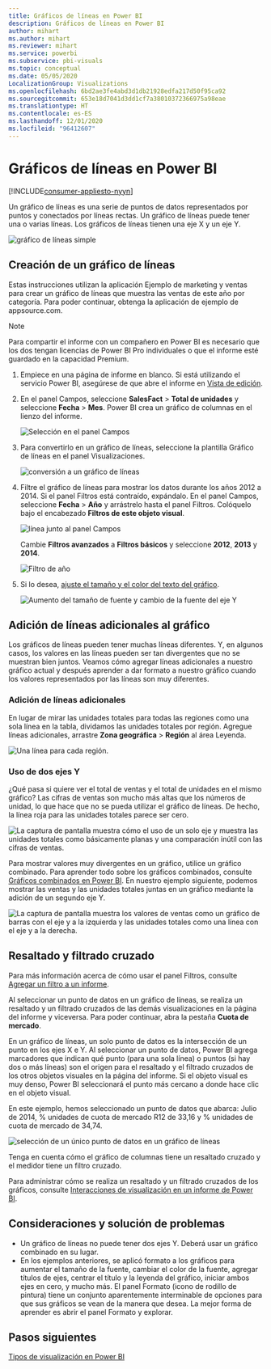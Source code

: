 ```yaml
---
title: Gráficos de líneas en Power BI
description: Gráficos de líneas en Power BI
author: mihart
ms.author: mihart
ms.reviewer: mihart
ms.service: powerbi
ms.subservice: pbi-visuals
ms.topic: conceptual
ms.date: 05/05/2020
LocalizationGroup: Visualizations
ms.openlocfilehash: 6bd2ae3fe4abd3d1db21928edfa217d50f95ca92
ms.sourcegitcommit: 653e18d7041d3dd1cf7a38010372366975a98eae
ms.translationtype: HT
ms.contentlocale: es-ES
ms.lasthandoff: 12/01/2020
ms.locfileid: "96412607"
---
```

# <a name="line-charts-in-power-bi"></a>Gráficos de líneas en Power BI

[!INCLUDE[consumer-appliesto-nyyn](../includes/consumer-appliesto-nyyn.md)]

Un gráfico de líneas es una serie de puntos de datos representados por puntos y conectados por líneas rectas. Un gráfico de líneas puede tener una o varias líneas. Los gráficos de líneas tienen una eje X y un eje Y. 

![gráfico de líneas simple](media/power-bi-line-charts/power-bi-line.png)



## <a name="create-a-line-chart"></a>Creación de un gráfico de líneas
Estas instrucciones utilizan la aplicación Ejemplo de marketing y ventas para crear un gráfico de líneas que muestra las ventas de este año por categoría. Para poder continuar, obtenga la aplicación de ejemplo de appsource.com.

> [!NOTE]
> Para compartir el informe con un compañero en Power BI es necesario que los dos tengan licencias de Power BI Pro individuales o que el informe esté guardado en la capacidad Premium.

1. Empiece en una página de informe en blanco. Si está utilizando el servicio Power BI, asegúrese de que abre el informe en [Vista de edición](../create-reports/service-interact-with-a-report-in-editing-view.md).

2. En el panel Campos, seleccione **SalesFact** \> **Total de unidades** y seleccione **Fecha** > **Mes**.  Power BI crea un gráfico de columnas en el lienzo del informe.

    ![Selección en el panel Campos](media/power-bi-line-charts/power-bi-step1.png)

4. Para convertirlo en un gráfico de líneas, seleccione la plantilla Gráfico de líneas en el panel Visualizaciones. 

    ![conversión a un gráfico de líneas](media/power-bi-line-charts/power-bi-convert-to-line.png)
   

4. Filtre el gráfico de líneas para mostrar los datos durante los años 2012 a 2014. Si el panel Filtros está contraído, expándalo. En el panel Campos, seleccione **Fecha** \> **Año** y arrástrelo hasta el panel Filtros. Colóquelo bajo el encabezado **Filtros de este objeto visual**. 
     
    ![línea junto al panel Campos](media/power-bi-line-charts/power-bi-year-filter.png)

    Cambie **Filtros avanzados** a **Filtros básicos** y seleccione **2012**, **2013** y **2014**.

    ![Filtro de año](media/power-bi-line-charts/power-bi-filter-year.png)

6. Si lo desea, [ajuste el tamaño y el color del texto del gráfico](power-bi-visualization-customize-title-background-and-legend.md). 

    ![Aumento del tamaño de fuente y cambio de la fuente del eje Y](media/power-bi-line-charts/power-bi-line-3years.png)

## <a name="add-additional-lines-to-the-chart"></a>Adición de líneas adicionales al gráfico
Los gráficos de líneas pueden tener muchas líneas diferentes. Y, en algunos casos, los valores en las líneas pueden ser tan divergentes que no se muestran bien juntos. Veamos cómo agregar líneas adicionales a nuestro gráfico actual y después aprender a dar formato a nuestro gráfico cuando los valores representados por las líneas son muy diferentes. 

### <a name="add-additional-lines"></a>Adición de líneas adicionales
En lugar de mirar las unidades totales para todas las regiones como una sola línea en la tabla, dividamos las unidades totales por región. Agregue líneas adicionales, arrastre **Zona geográfica** > **Región** al área Leyenda.

   ![Una línea para cada región.](media/power-bi-line-charts/power-bi-line-regions.png)


### <a name="use-two-y-axes"></a>Uso de dos ejes Y
¿Qué pasa si quiere ver el total de ventas y el total de unidades en el mismo gráfico? Las cifras de ventas son mucho más altas que los números de unidad, lo que hace que no se pueda utilizar el gráfico de líneas. De hecho, la línea roja para las unidades totales parece ser cero.

   ![La captura de pantalla muestra cómo el uso de un solo eje y muestra las unidades totales como básicamente planas y una comparación inútil con las cifras de ventas.](media/power-bi-line-charts/power-bi-diverging.png)

Para mostrar valores muy divergentes en un gráfico, utilice un gráfico combinado. Para aprender todo sobre los gráficos combinados, consulte [Gráficos combinados en Power BI](power-bi-visualization-combo-chart.md). En nuestro ejemplo siguiente, podemos mostrar las ventas y las unidades totales juntas en un gráfico mediante la adición de un segundo eje Y. 

   ![La captura de pantalla muestra los valores de ventas como un gráfico de barras con el eje y a la izquierda y las unidades totales como una línea con el eje y a la derecha.](media/power-bi-line-charts/power-bi-dual-axes.png)

## <a name="highlighting-and-cross-filtering"></a>Resaltado y filtrado cruzado
Para más información acerca de cómo usar el panel Filtros, consulte [Agregar un filtro a un informe](../create-reports/power-bi-report-add-filter.md).

Al seleccionar un punto de datos en un gráfico de líneas, se realiza un resaltado y un filtrado cruzados de las demás visualizaciones en la página del informe y viceversa. Para poder continuar, abra la pestaña **Cuota de mercado**.  

En un gráfico de líneas, un solo punto de datos es la intersección de un punto en los ejes X e Y. Al seleccionar un punto de datos, Power BI agrega marcadores que indican qué punto (para una sola línea) o puntos (si hay dos o más líneas) son el origen para el resaltado y el filtrado cruzados de los otros objetos visuales en la página del informe. Si el objeto visual es muy denso, Power BI seleccionará el punto más cercano a donde hace clic en el objeto visual.

En este ejemplo, hemos seleccionado un punto de datos que abarca: Julio de 2014, % unidades de cuota de mercado R12 de 33,16 y % unidades de cuota de mercado de 34,74.

![selección de un único punto de datos en un gráfico de líneas](media/power-bi-line-charts/power-bi-single-select.png)

Tenga en cuenta cómo el gráfico de columnas tiene un resaltado cruzado y el medidor tiene un filtro cruzado.

Para administrar cómo se realiza un resaltado y un filtrado cruzados de los gráficos, consulte [Interacciones de visualización en un informe de Power BI](../create-reports/service-reports-visual-interactions.md).

## <a name="considerations-and-troubleshooting"></a>Consideraciones y solución de problemas
* Un gráfico de líneas no puede tener dos ejes Y.  Deberá usar un gráfico combinado en su lugar.
* En los ejemplos anteriores, se aplicó formato a los gráficos para aumentar el tamaño de la fuente, cambiar el color de la fuente, agregar títulos de ejes, centrar el título y la leyenda del gráfico, iniciar ambos ejes en cero, y mucho más. El panel Formato (icono de rodillo de pintura) tiene un conjunto aparentemente interminable de opciones para que sus gráficos se vean de la manera que desea. La mejor forma de aprender es abrir el panel Formato y explorar.

## <a name="next-steps"></a>Pasos siguientes

[Tipos de visualización en Power BI](power-bi-visualization-types-for-reports-and-q-and-a.md)





